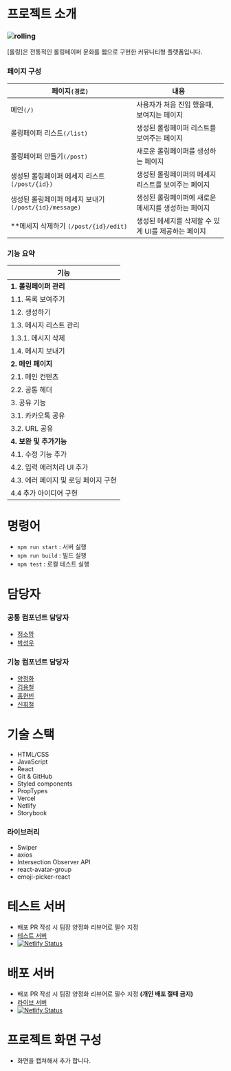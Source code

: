 # 프로젝트 소개

### ![rolling](https://www.hwiiron.com/rolling-logo.png)

[롤링]은 전통적인 롤링페이퍼 문화를 웹으로 구현한 커뮤니티형 플랫폼입니다.

### 페이지 구성

| 페이지`(경로)`                                        | 내용                                                |
| ----------------------------------------------------- | --------------------------------------------------- |
| 메인`(/)`                                             | 사용자가 처음 진입 했을때, 보여지는 페이지          |
| 롤링페이퍼 리스트`(/list)`                            | 생성된 롤링페이퍼 리스트를 보여주는 페이지          |
| 롤링페이퍼 만들기`(/post)`                            | 새로운 롤링페이퍼를 생성하는 페이지                 |
| 생성된 롤링페이퍼 메세지 리스트`(/post/{id})`         | 생성된 롤링페이퍼의 메세지 리스트를 보여주는 페이지 |
| 생성된 롤링페이퍼 메세지 보내기`(/post/{id}/message)` | 생성된 롤링페이퍼에 새로운 메세지를 생성하는 페이지 |
| \*\*메세지 삭제하기 `(/post/{id}/edit)`               | 생성된 메세지를 삭제할 수 있게 UI를 제공하는 페이지 |

### 기능 요약

| 기능                                 |
| ------------------------------------ |
| **1. 롤링페이퍼 관리**               |
| 1.1. 목록 보여주기                   |
| 1.2. 생성하기                        |
| 1.3. 메시지 리스트 관리              |
| 1.3.1. 메시지 삭제                   |
| 1.4. 메시지 보내기                   |
| **2. 메인 페이지**                   |
| 2.1. 메인 컨텐츠                     |
| 2.2. 공통 헤더                       |
| 3. 공유 기능                         |
| 3.1. 카카오톡 공유                   |
| 3.2. URL 공유                        |
| **4. 보완 및 추가기능**              |
| 4.1. 수정 기능 추가                  |
| 4.2. 입력 에러처리 UI 추가           |
| 4.3. 에러 페이지 및 로딩 페이지 구현 |
| 4.4 추가 아이디어 구현               |

# 명령어

- `npm run start` : 서버 실행
- `npm run build` : 빌드 실행
- `npm test` : 로컬 테스트 실행

# 담당자

### 공통 컴포넌트 담당자

- [정소망](https://github.com/mangmang1004)
- [박성우](https://github.com/swp91)

### 기능 컴포넌트 담당자

- [양정화](https://github.com/junghwa1996)
- [김용철](https://github.com/yongcheol-1)
- [홍현빈](https://github.com/Hogn-hyeonbin)
- [신휘철](https://github.com/hwiiron)

# 기술 스택

- HTML/CSS
- JavaScript
- React
- Git & GitHub
- Styled components
- PropTypes
- Vercel
- Netlify
- Storybook

### 라이브러리

- Swiper
- axios
- Intersection Observer API
- react-avatar-group
- emoji-picker-react

# 테스트 서버

- 배포 PR 작성 시 팀장 양정화 리뷰어로 필수 지정
- [테스트 서버](https://team2-rolling-test.netlify.app/)
- [![Netlify Status](https://api.netlify.com/api/v1/badges/f8a87510-6d9c-47fc-a215-4aa508d8f10b/deploy-status)](https://app.netlify.com/sites/team2-rolling-test/deploys)

# 배포 서버

- 배포 PR 작성 시 팀장 양정화 리뷰어로 필수 지정 **(개인 배포 절때 금지)**
- [라이브 서버](https://team2-rolling-live.netlify.app/)
- [![Netlify Status](https://api.netlify.com/api/v1/badges/e8fa6117-19e9-44b6-a464-94c41631f806/deploy-status)](https://app.netlify.com/sites/team2-rolling-live/deploys)

# 프로젝트 화면 구성

- 화면을 캡쳐해서 추가 합니다.
